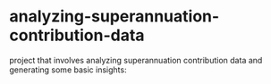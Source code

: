 # analyzing-superannuation-contribution-data
project that involves analyzing superannuation contribution data and generating some basic insights:

